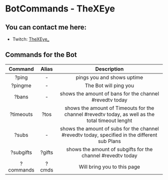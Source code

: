 # BotCommands - TheXEye


## You can contact me here:
* Twitch: [TheXEye_](https://www.twitch.tv/thexeye_)

## Commands for the Bot

| Command  | Alias  | Description  | 
|:-----------:|:-----------:|:------------:|
|?ping     |-      |pings you and shows uptime |
|?pingme   |-      |The Bot will ping you  |
|?bans      |-      |shows the amount of bans for the channel #revedtv today  |
|?timeouts |?tos  |shows the amount of Timeouts for the channel #revedtv today, as well as the total timeout lenght |
|?subs  |-  |shows the amount of subs for the channel #revedtv today, specified in the different sub Plans| 
|?subgifts    |?gifts  |shows the amount of subgifts for the channel #revedtv today |
|?commands |?cmds  |Will bring you to this page |
